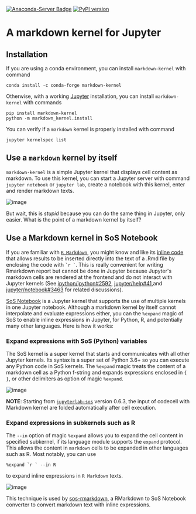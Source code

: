 [![Anaconda-Server Badge](https://anaconda.org/conda-forge/markdown-kernel/badges/version.svg)](https://anaconda.org/conda-forge/markdown-kernel)
[![PyPI version](https://badge.fury.io/py/markdown-kernel.svg)](https://badge.fury.io/py/markdown-kernel)

# A markdown kernel for Jupyter

## Installation

If you are using a conda environment, you can install `markdown-kernel` with command

```
conda install -c conda-forge markdown-kernel
```

Otherwise, with a working [Jupyter](http://jupyter.org/) installation, you can install `markdown-kernel` with commands

```
pip install markdown-kernel
python -m markdown_kernel.install
```

You can verify if a `markdown` kernel is properly installed with command

```
jupyter kernelspec list
```

## Use a `markdown` kernel by itself

`markdown-kernel` is a simple Jupyter kernel that displays
cell content as markdown. To use this kernel, you can start a Jupyter 
server with command `jupyter notebook` or `jupyter lab`, create a notebook
with this kernel, enter and render markdown texts.

![image](https://user-images.githubusercontent.com/9889312/68800753-4d128180-0620-11ea-8d99-5b755963d537.png)

But wait, this is *stupid* because you can do the same thing in
Jupyter, only easier. What is the point of a markdown kernel by itself?

## Use a Markdown kernel in SoS Notebook

If you are familiar with [`R Markdown`](https://github.com/rstudio/rmarkdown), you might know and like its [inline code](https://rmarkdown.rstudio.com/lesson-4.html) that allows results to be inserted directly into the text of a .Rmd file by enclosing the code with `` `r ` ``. This is really convenient for
writing Rmarkdown report but cannot be done in Jupyter because Jupyter's markdown cells are rendered at the frontend and do not interact with Jupyter kernels  (See [ipython/ipython#2592](https://github.com/ipython/ipython/issues/2592), [jupyter/help#41](https://github.com/jupyter/help/issues/41),and [jupyter/notebook#3463](https://github.com/jupyter/notebook/issues/3463) for related discussions).

[SoS Notebook](https://vatlab.github.io/sos-docs/) is a Jupyter kernel that supports the
use of multiple kernels in one Jupyter notebook. Although a markdown kernel by itself cannot
interpolate and evaluate expressions either, you can the `%expand` magic of SoS to enable
inline expressions in Jupyter, for Python, R, and potentially many other languages. Here
is how it works:

### Expand expressions with SoS (Python) variables

The SoS kernel is a super kernel that starts and communicates with all other Jupyter
kernels. Its syntax is a super set of Python 3.6+ so you can execute any Python code
in SoS kernels. The `%expand` magic treats the content of a markdown cell as a Python
f-string and expands expressions enclosed in `{ }`, or other delimiters as option of
magic `%expand`.

![image](https://user-images.githubusercontent.com/9889312/68431746-878ba280-0178-11ea-8c47-79f5db775299.png)

**NOTE**: Starting from [`jupyterlab-sos`](https://github.com/vatlab/jupyterlab-sos) version 0.6.3, 
the input of codecell with Markdown kernel are folded automatically after cell execution.

### Expand expressions in subkernels such as R

The `--in` option of magic `%expand` allows you to expand the cell content in
specified subkernel, if its language module supports the `expand` protocol. This
allows the content in `markdown` cells to be expanded in other languages such as R.
Most notably, you can use

```
%expand `r ` --in R
```
to expand inline expressions in `R Markdown` texts.

![image](https://user-images.githubusercontent.com/9889312/68431685-6fb41e80-0178-11ea-8ccb-56135d6a1c37.png)

This technique is used by [sos-rmarkdown](https://github.com/vatlab/sos-rmarkdown), a RMarkdown to SoS Notebook converter to convert markdown text with inline expressions.
